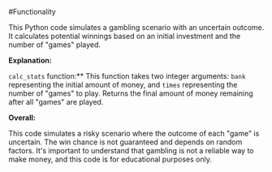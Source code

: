#Functionality

This Python code simulates a gambling scenario with an uncertain outcome. It calculates potential winnings based on an initial investment and the number of "games" played.

**Explanation:**

 `calc_stats` function:**
 This function takes two integer arguments: `bank` representing the initial amount of money, and `times` representing the number of "games" to play. Returns the final amount of money remaining after all "games" are played.



**Overall:**

This code simulates a risky scenario where the outcome of each "game" is uncertain. The win chance is not guaranteed and depends on random factors. It's important to understand that gambling is not a reliable way to make money, and this code is for educational purposes only.
